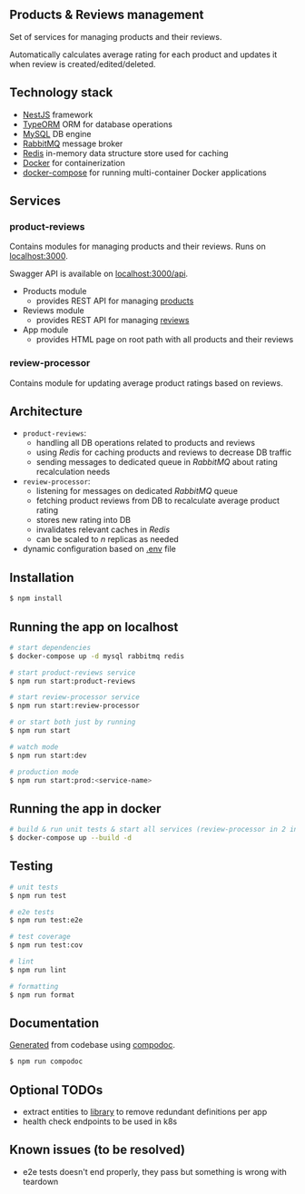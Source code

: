 
## Products & Reviews management

Set of services for managing products and their reviews.

Automatically calculates average rating for each product and updates it when review is created/edited/deleted.

## Technology stack
- [NestJS](https://nestjs.com/) framework
- [TypeORM](https://typeorm.io/) ORM for database operations
- [MySQL](https://www.mysql.com/) DB engine
- [RabbitMQ](https://www.rabbitmq.com/) message broker
- [Redis](https://redis.io/) in-memory data structure store used for caching
- [Docker](https://www.docker.com/) for containerization
- [docker-compose](https://docs.docker.com/compose/) for running multi-container Docker applications

## Services
### product-reviews
Contains modules for managing products and their reviews.
Runs on [localhost:3000](localhost:3000). 

Swagger API is available on [localhost:3000/api](localhost:3000/api).

- Products module
  - provides REST API for managing [products](./apps/product-reviews/src/products/entities/product.entity.ts)
- Reviews module
  - provides REST API for managing [reviews](./apps/product-reviews/src/reviews/entities/review.entity.ts)
- App module
  - provides HTML page on root path with all products and their reviews

### review-processor
Contains module for updating average product ratings based on reviews.

## Architecture
- `product-reviews`:
  - handling all DB operations related to products and reviews
  - using _Redis_ for caching products and reviews to decrease DB traffic
  - sending messages to dedicated queue in _RabbitMQ_ about rating recalculation needs
- `review-processor`:
  - listening for messages on dedicated _RabbitMQ_ queue
  - fetching product reviews from DB to recalculate average product rating
  - stores new rating into DB
  - invalidates relevant caches in _Redis_
  - can be scaled to _n_ replicas as needed
- dynamic configuration based on [.env](./.env.development) file

## Installation

```bash
$ npm install
```

## Running the app on localhost

```bash
# start dependencies
$ docker-compose up -d mysql rabbitmq redis

# start product-reviews service
$ npm run start:product-reviews

# start review-processor service
$ npm run start:review-processor

# or start both just by running
$ npm run start

# watch mode
$ npm run start:dev

# production mode
$ npm run start:prod:<service-name>
```

## Running the app in docker
```bash
# build & run unit tests & start all services (review-processor in 2 instances - no limit on number of instances)
$ docker-compose up --build -d
```


## Testing

```bash
# unit tests
$ npm run test

# e2e tests
$ npm run test:e2e

# test coverage
$ npm run test:cov

# lint
$ npm run lint

# formatting
$ npm run format
```

## Documentation
[Generated](./documentation/index.html) from codebase using [compodoc](https://compodoc.app/).

```bash
$ npm run compodoc
```

## Optional TODOs
- extract entities to [library](https://docs.nestjs.com/cli/libraries) to remove redundant definitions per app
- health check endpoints to be used in k8s

## Known issues (to be resolved)
- e2e tests doesn't end properly, they pass but something is wrong with teardown
